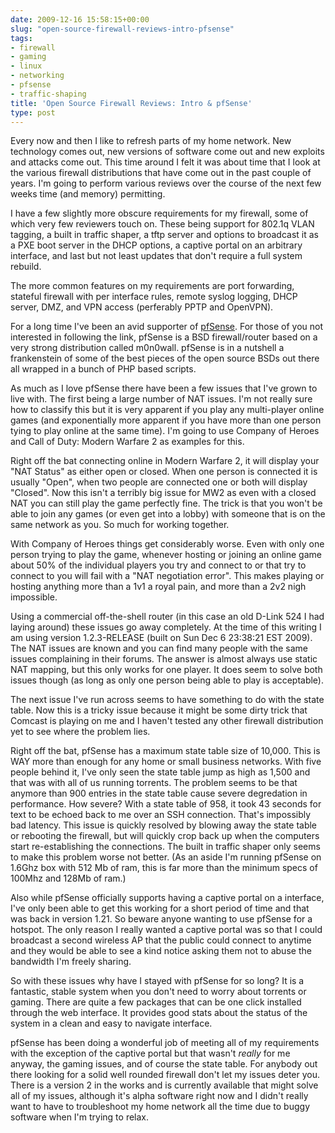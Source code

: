 ```yaml
---
date: 2009-12-16 15:58:15+00:00
slug: "open-source-firewall-reviews-intro-pfsense"
tags:
- firewall
- gaming
- linux
- networking
- pfsense
- traffic-shaping
title: 'Open Source Firewall Reviews: Intro & pfSense'
type: post
---
```


Every now and then I like to refresh parts of my home network. New technology
comes out, new versions of software come out and new exploits and attacks come
out. This time around I felt it was about time that I look at the various
firewall distributions that have come out in the past couple of years. I'm
going to perform various reviews over the course of the next few weeks time
(and memory) permitting.

I have a few slightly more obscure requirements for my firewall, some of which
very few reviewers touch on. These being support for 802.1q VLAN tagging, a
built in traffic shaper, a tftp server and options to broadcast it as a PXE
boot server in the DHCP options, a captive portal on an arbitrary interface,
and last but not least updates that don't require a full system rebuild.

The more common features on my requirements are port forwarding, stateful
firewall with per interface rules, remote syslog logging, DHCP server, DMZ, and
VPN access (perferably PPTP and OpenVPN).

For a long time I've been an avid supporter of [pfSense][1]. For those of you
not interested in following the link, pfSense is a BSD firewall/router based on
a very strong distribution called m0n0wall. pfSense is in a nutshell a
frankenstein of some of the best pieces of the open source BSDs out there all
wrapped in a bunch of PHP based scripts.

As much as I love pfSense there have been a few issues that I've grown to live
with. The first being a large number of NAT issues. I'm not really sure how to
classify this but it is very apparent if you play any multi-player online games
(and exponentially more apparent if you have more than one person tying to play
online at the same time). I'm going to use Company of Heroes and Call of Duty:
Modern Warfare 2 as examples for this.

Right off the bat connecting online in Modern Warfare 2, it will display your
"NAT Status" as either open or closed. When one person is connected it is
usually "Open", when two people are connected one or both will display
"Closed". Now this isn't a terribly big issue for MW2 as even with a closed NAT
you can still play the game perfectly fine. The trick is that you won't be able
to join any games (or even get into a lobby) with someone that is on the same
network as you. So much for working together.

With Company of Heroes things get considerably worse. Even with only one person
trying to play the game, whenever hosting or joining an online game about 50%
of the individual players you try and connect to or that try to connect to you
will fail with a "NAT negotiation error". This makes playing or hosting
anything more than a 1v1 a royal pain, and more than a 2v2 nigh impossible.

Using a commercial off-the-shell router (in this case an old D-Link 524 I had
laying around) these issues go away completely. At the time of this writing I
am using version 1.2.3-RELEASE (built on Sun Dec 6 23:38:21 EST 2009). The NAT
issues are known and you can find many people with the same issues complaining
in their forums. The answer is almost always use static NAT mapping, but this
only works for one player. It does seem to solve both issues though (as long as
only one person being able to play is acceptable).

The next issue I've run across seems to have something to do with the state
table. Now this is a tricky issue because it might be some dirty trick that
Comcast is playing on me and I haven't tested any other firewall distribution
yet to see where the problem lies.

Right off the bat, pfSense has a maximum state table size of 10,000. This is
WAY more than enough for any home or small business networks. With five people
behind it, I've only seen the state table jump as high as 1,500 and that was
with all of us running torrents. The problem seems to be that anymore than 900
entries in the state table cause severe degredation in performance. How severe?
With a state table of 958, it took 43 seconds for text to be echoed back to me
over an SSH connection. That's impossibly bad latency. This issue is quickly
resolved by blowing away the state table or rebooting the firewall, but will
quickly crop back up when the computers start re-establishing the connections.
The built in traffic shaper only seems to make this problem worse not better.
(As an aside I'm running pfSense on 1.6Ghz box with 512 Mb of ram, this is far
more than the minimum specs of 100Mhz and 128Mb of ram.)

Also while pfSense officially supports having a captive portal on a interface,
I've only been able to get this working for a short period of time and that was
back in version 1.21. So beware anyone wanting to use pfSense for a hotspot.
The only reason I really wanted a captive portal was so that I could broadcast
a second wireless AP that the public could connect to anytime and they would be
able to see a kind notice asking them not to abuse the bandwidth I'm freely
sharing.

So with these issues why have I stayed with pfSense for so long? It is a
fantastic, stable system when you don't need to worry about torrents or gaming.
There are quite a few packages that can be one click installed through the web
interface. It provides good stats about the status of the system in a clean and
easy to navigate interface.

pfSense has been doing a wonderful job of meeting all of my requirements with
the exception of the captive portal but that wasn't _really_ for me anyway, the
gaming issues, and of course the state table. For anybody out there looking for
a solid well rounded firewall don't let my issues deter you. There is a version
2 in the works and is currently available that might solve all of my issues,
although it's alpha software right now and I didn't really want to have to
troubleshoot my home network all the time due to buggy software when I'm trying
to relax.

[1]: http://pfsense.org/
